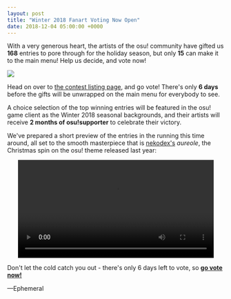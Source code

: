 ```yaml
---
layout: post
title: "Winter 2018 Fanart Voting Now Open"
date: 2018-12-04 05:00:00 +0000
---
```


With a very generous heart, the artists of the osu! community have gifted us **168** entries to pore through for the holiday season, but only **15** can make it to the main menu! Help us decide, and vote now!

[![](https://assets.ppy.sh/contests/73/header.jpg)](https://osu.ppy.sh/community/contests/73)

Head on over to [the contest listing page](https://osu.ppy.sh/community/contests/73), and go vote! There's only **6 days** before the gifts will be unwrapped on the main menu for everybody to see.

A choice selection of the top winning entries will be featured in the osu! game client as the Winter 2018 seasonal backgrounds, and their artists will receive **2 months of osu!supporter** to celebrate their victory.

We've prepared a short preview of the entries in the running this time around, all set to the smooth masterpiece that is [nekodex's](https://osu.ppy.sh/beatmaps/artists/1) *aureole*, the Christmas spin on the osu! theme released last year:

<div align="center">
    <video width="90%" controls>
        <source src="https://assets.ppy.sh/contests/73/winter2018-socmedia.mp4" type="video/mp4" preload="none">
        <script>
            var video = document.currentScript.parentElement;
            video.volume = 0.8;
        </script>
    </video>
</div>

Don't let the cold catch you out - there's only 6 days left to vote, so [**go vote now!**](https://osu.ppy.sh/community/contests/73)

—Ephemeral